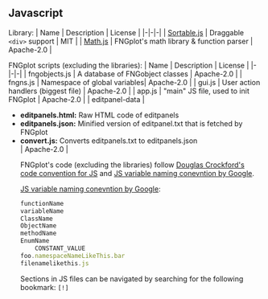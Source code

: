 ## Javascript

Library:
| Name | Description | License |
|-|-|-|
| [Sortable.js](https://github.com/SortableJS/Sortable) | Draggable `<div>` support | MIT |
| [Math.js](https://github.com/josdejong/mathjs) | FNGplot's math library & function parser | Apache-2.0 |

FNGplot scripts (excluding the libraries):
| Name | Description | License |
|-|-|-|
| fngobjects.js | A database of FNGobject classes | Apache-2.0 |
| fngns.js | Namespace of global variables| Apache-2.0 |
| gui.js | User action handlers (biggest file) | Apache-2.0 |
| app.js | "main" JS file, used to init FNGplot | Apache-2.0 |
| editpanel-data | <ul><li>**editpanels.html:** Raw HTML code of editpanels</li><li>**editpanels.json:** Minified version of editpanel.txt that is fetched by FNGplot</li><li>**convert.js:** Converts editpanels.txt to editpanels.json</li>  | Apache-2.0 |

FNGplot's code (excluding the libraries) follow [Douglas Crockford's code convention for JS](https://www.crockford.com/code.html) and [JS variable naming conevntion by Google](https://google.github.io/styleguide/javascriptguide.xml?showone=Naming#Naming).

[JS variable naming conevntion by Google](https://google.github.io/styleguide/javascriptguide.xml?showone=Naming#Naming):

```js
functionName
variableName
ClassName
ObjectName
methodName
EnumName
    CONSTANT_VALUE
foo.namespaceNameLikeThis.bar
filenamelikethis.js
```

Sections in JS files can be navigated by searching for the following bookmark: `[!]`
